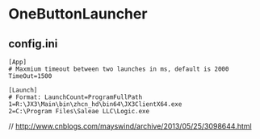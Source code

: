# OneButtonLauncher

## config.ini
```
[App]
# Maxmium timeout between two launches in ms, default is 2000
TimeOut=1500

[Launch]
# Format: LaunchCount=ProgramFullPath
1=R:\JX3\Main\bin\zhcn_hd\bin64\JX3ClientX64.exe
2=C:\Program Files\Saleae LLC\Logic.exe
```

// http://www.cnblogs.com/mayswind/archive/2013/05/25/3098644.html